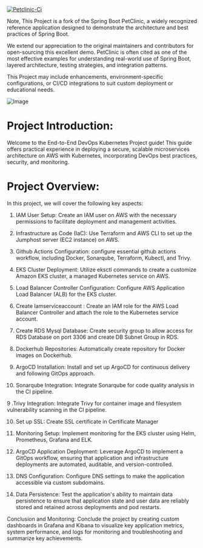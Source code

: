 
[![Petclinic-Ci](https://github.com/tanya-domi/k8s-microservices-Gitops-ArgoCD/actions/workflows/CI.yaml/badge.svg)](https://github.com/tanya-domi/k8s-microservices-Gitops-ArgoCD/actions/workflows/CI.yaml)

Note, This Project is a fork of the Spring Boot PetClinic, a widely recognized reference application designed to demonstrate the architecture and best practices of Spring Boot.

We extend our appreciation to the original maintainers and contributors for open-sourcing this excellent demo. PetClinic is often cited as one of the most effective examples for understanding real-world use of Spring Boot, layered architecture, testing strategies, and integration patterns.

This Project may include enhancements, environment-specific configurations, or CI/CD integrations to suit custom deployment or educational needs.


![Image](https://github.com/user-attachments/assets/0d58e42a-843d-4b26-9342-0b5b736a9700)


# Project Introduction:
Welcome to the End-to-End DevOps Kubernetes Project guide! This guide offers practical experience in deploying a secure, scalable microservices architecture on AWS with Kubernetes, incorporating DevOps best practices, security, and monitoring.

# Project Overview:

In this project, we will cover the following key aspects:

1. IAM User Setup: Create an IAM user on AWS with the necessary permissions to facilitate deployment and management activities.

2. Infrastructure as Code (IaC): Use Terraform and AWS CLI to set up the Jumphost server (EC2 instance) on AWS.

 3. Github Actions Configuration: configure essential github actions workflow, including  Docker, Sonarqube, Terraform, Kubectl, and Trivy.

 4. EKS Cluster Deployment: Utilize eksctl commands to create a customize Amazon EKS cluster, a managed Kubernetes service on AWS.

  5. Load Balancer Controller Configuration: Configure AWS Application Load Balancer (ALB) for the EKS cluster.
    
6. Create Iamserviceaccount : Create an IAM role for the AWS Load Balancer Controller and attach the role to the Kubernetes service account.

7. Create RDS Mysql Database: Create security group to allow access for RDS Database on port 3306 and create DB Subnet Group in RDS.

6. Dockerhub Repositories: Automatically create repository for Docker images on Dockerhub.

 7. ArgoCD Installation: Install and set up ArgoCD for continuous delivery and following GitOps approach.

  8. Sonarqube Integration: Integrate Sonarqube for code quality analysis in the CI pipeline.

 9 .Trivy Integration: Integrate Trivy for container image and filesystem vulnerability scanning in the CI pipeline.

10. Set up SSL: Create  SSL certificate in Certificate Manager

11. Monitoring Setup: Implement monitoring for the EKS cluster using Helm, Prometheus,  Grafana and  ELK.

12.  ArgoCD Application Deployment: Leverage ArgoCD to implement a GitOps workflow, ensuring that application and infrastructure deployments are automated, auditable, and version-controlled.

 13. DNS Configuration: Configure DNS settings to make the application accessible via custom subdomains.

14. Data Persistence: Test the application's ability to maintain data persistence to ensure that application state and user data are reliably stored and retained across deployments and pod restarts.

Conclusion and Monitoring: Conclude the project by creating custom dashboards in Grafana and Kibana to visualize key application metrics, system performance, and logs for monitoring and troubleshooting and summarize key achievements.




